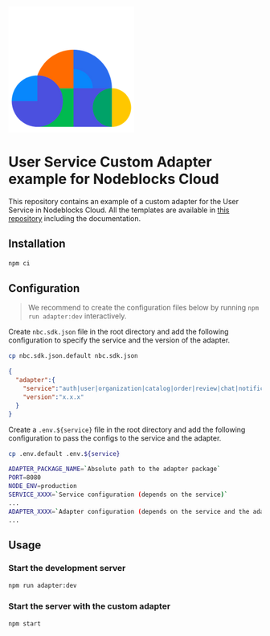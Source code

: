 <img src="./docs/logo.png">

# User Service Custom Adapter example for Nodeblocks Cloud

This repository contains an example of a custom adapter for the User Service in Nodeblocks Cloud.
All the templates are available in [this repository](https://github.com/basaldev/nodeblocks-cloud-custom-adapter-template) including the documentation.

## Installation

```bash
npm ci
```

## Configuration

> We recommend to create the configuration files below by running `npm run adapter:dev` interactively.

Create `nbc.sdk.json` file in the root directory and add the following configuration to specify the service and the version of the adapter.

```bash
cp nbc.sdk.json.default nbc.sdk.json
```

```json
{
  "adapter":{
    "service":"auth|user|organization|catalog|order|review|chat|notification",
    "version":"x.x.x"
  }
}
```

Create a `.env.${service}` file in the root directory and add the following configuration to pass the configs to the service and the adapter.

```bash
cp .env.default .env.${service}
```

```bash
ADAPTER_PACKAGE_NAME=`Absolute path to the adapter package`
PORT=8080
NODE_ENV=production
SERVICE_XXXX=`Service configuration (depends on the service)`
...
ADAPTER_XXXX=`Adapter configuration (depends on the service and the adapter)`
...
```

## Usage

### Start the development server

```bash
npm run adapter:dev
```

### Start the server with the custom adapter

```bash
npm start
```